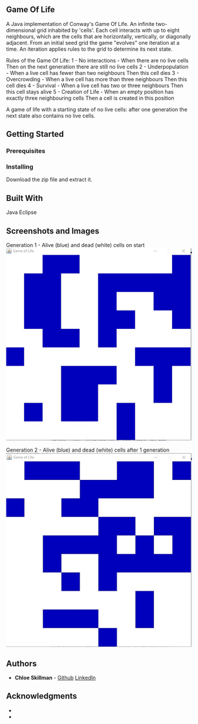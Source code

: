 ## Game Of Life

A Java implementation of Conway's Game Of Life.
An infinite two-dimensional grid inhabited by 'cells'.
Each cell interacts with up to eight neighbours, which are the cells that are
horizontally, vertically, or diagonally adjacent.
From an initial seed grid the game "evolves" one iteration at a time. An iteration
applies rules to the grid to determine its next state.

Rules of the Game Of Life:
1 - No interactions - When there are no live cells
Then on the next generation there are still no live cells
2 - Underpopulation - When a live cell has fewer than two neighbours
Then this cell dies
3 - Overcrowding - When a live cell has more than three neighbours
Then this cell dies
4 - Survival - When a live cell has two or three neighbours
Then this cell stays alive
5 - Creation of Life - When an empty position has exactly three neighbouring cells
Then a cell is created in this position

A game of life with a starting state of no live cells: after one generation the next state also contains no live cells.

## Getting Started



### Prerequisites



### Installing

Download the zip file and extract it.


## Built With

Java Eclipse

## Screenshots and Images

Generation 1 - Alive (blue) and dead (white) cells on start
![Generation1](https://raw.githubusercontent.com/ChloeLS/Game-Of-Life/master/Gen1.jpg)


Generation 2 - Alive (blue) and dead (white) cells after 1 generation 
 ![Generation2](https://raw.githubusercontent.com/ChloeLS/Game-Of-Life/master/Gen2.jpg)



## Authors

* **Chloe Skillman** - [Github](https://github.com/ChloeLS)
                                         [LinkedIn](https://www.linkedin.com/in/chloe-skillman-b80941183/)



## Acknowledgments

* 
*  
